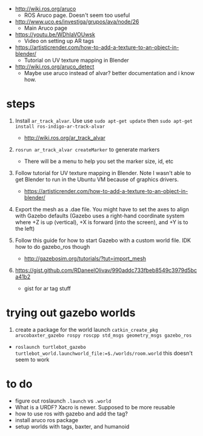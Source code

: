 - http://wiki.ros.org/aruco
  - ROS Aruco page. Doesn't seem too useful
- http://www.uco.es/investiga/grupos/ava/node/26
  - Main Aruco page
- https://youtu.be/WDhIaVOUwsk
  - Video on setting up AR tags
- https://artisticrender.com/how-to-add-a-texture-to-an-object-in-blender/
  - Tutorial on UV texture mapping in Blender
- http://wiki.ros.org/aruco_detect
  - Maybe use aruco instead of alvar? better documentation and i know how.
# steps
1. Install `ar_track_alvar`. Use use `sudo apt-get update` then `sudo apt-get install ros-indigo-ar-track-alvar`
   - http://wiki.ros.org/ar_track_alvar
1. `rosrun ar_track_alvar createMarker` to generate markers
   - There will be a menu to help you set the marker size, id, etc
1. Follow tutorial for UV texture mapping in Blender. Note I wasn't able to get Blender to run in the Ubuntu VM because of graphics drivers.
   - https://artisticrender.com/how-to-add-a-texture-to-an-object-in-blender/
1. Export the mesh as a .dae file. You might have to set the axes to align with Gazebo defaults (Gazebo uses a right-hand coordinate system where +Z is up (vertical), +X is forward (into the screen), and +Y is to the left)
1. Follow this guide for how to start Gazebo with a custom world file. IDK how to do gazebo_ros though
   - http://gazebosim.org/tutorials/?tut=import_mesh

1. https://gist.github.com/RDaneelOlivav/990addc733fbeb8549c3979d5bca41b2
   - gist for ar tag stuff

# trying out gazebo worlds
1. create a package for the world launch `catkin_create_pkg arucobaxter_gazebo rospy roscpp std_msgs geometry_msgs gazebo_ros`

- `roslaunch turtlebot_gazebo turtlebot_world.launchworld_file:=$./worlds/room.world` this doesn't seem to work

# to do
- figure out roslaunch `.launch` vs `.world`
- What is a URDF? Xacro is newer. Supposed to be more reusable
- how to use ros with gazebo and add the tag?
- install aruco ros package
- setup worlds with tags, baxter, and humanoid